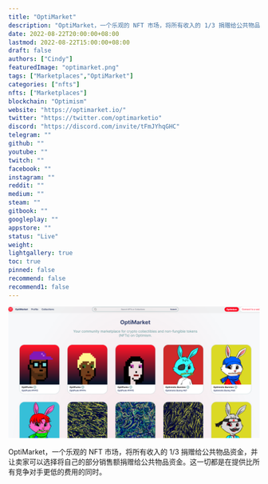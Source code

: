 ```yaml
---
title: "OptiMarket"
description: "OptiMarket，一个乐观的 NFT 市场，将所有收入的 1/3 捐赠给公共物品资金，并让卖家可以选择将自己的部分销售额捐赠给公共物品资金。这一切都是在提供比所有竞争对手更低的费用的同时。"
date: 2022-08-22T20:00:00+08:00
lastmod: 2022-08-22T15:00:00+08:00
draft: false
authors: ["Cindy"]
featuredImage: "optimarket.png"
tags: ["Marketplaces","OptiMarket"]
categories: ["nfts"]
nfts: ["Marketplaces"]
blockchain: "Optimism"
website: "https://optimarket.io/"
twitter: "https://twitter.com/optimarketio"
discord: "https://discord.com/invite/tFmJYhqGHC"
telegram: ""
github: ""
youtube: ""
twitch: ""
facebook: ""
instagram: ""
reddit: ""
medium: ""
steam: ""
gitbook: ""
googleplay: ""
appstore: ""
status: "Live"
weight: 
lightgallery: true
toc: true
pinned: false
recommend: false
recommend1: false
---
```

![image-20220822160722622](image-20220822160722622.png)

OptiMarket，一个乐观的 NFT 市场，将所有收入的 1/3 捐赠给公共物品资金，并让卖家可以选择将自己的部分销售额捐赠给公共物品资金。这一切都是在提供比所有竞争对手更低的费用的同时。

